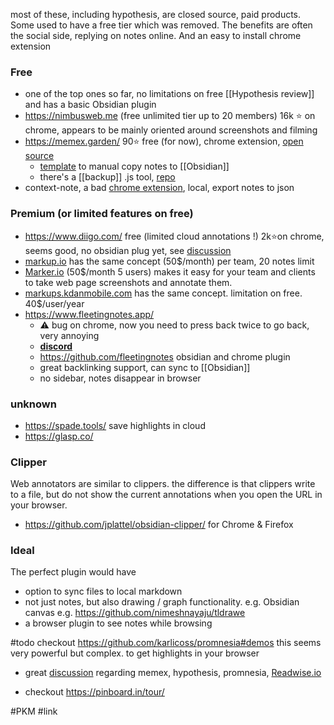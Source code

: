 
most of these, including hypothesis, are closed source, paid products.
Some used to have a free tier which was removed.
The benefits are often the social side, replying on notes online.
And an easy to install chrome extension 

### Free
- one of the top ones so far, no limitations on free [[Hypothesis review]] and has a basic Obsidian plugin
- https://nimbusweb.me (free unlimited tier up to 20 members) 16k ⭐ on chrome, appears to be mainly oriented around screenshots and filming
- https://memex.garden/ 90⭐ free (for now), chrome extension, [open source](https://github.com/WorldBrain/Memex)
	- [template](https://www.reddit.com/r/ObsidianMD/comments/ohfow6/memex_export_to_obsidian_template/) to manual copy notes to [[Obsidian]] 
	- there's a [[backup]] .js tool, [repo](https://github.com/WorldBrain/local-backup-server/blob/master/HTTPKoaServer.js)
- context-note, a bad [chrome extension](https://chrome.google.com/webstore/detail/context-note/enmeffcefbiehghanidhebgiccljmncl), local, export notes to json

### Premium (or limited features on free)
- https://www.diigo.com/ free (limited cloud annotations !) 2k⭐on chrome, seems good, no obsidian plug yet, see [discussion](https://forum.obsidian.md/t/bookmarks-from-diigo-obsidian-vault/27047/2)
- [markup.io](https://www.markup.io/pricing/) has the same concept (50$/month) per team, 20 notes limit
- [Marker.io](https://marker.io/) (50$/month 5 users) makes it easy for your team and clients to take web page screenshots and annotate them.
- [markups.kdanmobile.com](https://markups.kdanmobile.com/) has the same concept. limitation on free. 40$/user/year
- https://www.fleetingnotes.app/  
	- ⚠️ bug on chrome, now you need to press back twice to go back, very annoying
	- [**discord**](https://discord.gg/xrj6yuGNmx)
	- https://github.com/fleetingnotes obsidian and chrome plugin
	- great backlinking support, can sync to [[Obsidian]] 
	- no sidebar, notes disappear in browser

### unknown
- https://spade.tools/ save highlights in cloud
- https://glasp.co/


### Clipper
Web annotators are similar to clippers. the difference is that clippers write to a file, but do not show the current annotations when you open the URL in your browser.
- https://github.com/jplattel/obsidian-clipper/ for Chrome & Firefox

### Ideal
The perfect plugin would have 
- option to sync files to local markdown
- not just notes, but also drawing / graph functionality. e.g. Obsidian canvas
  e.g. https://github.com/nimeshnayaju/tldrawe
- a browser plugin to see notes while browsing



#todo checkout https://github.com/karlicoss/promnesia#demos
this seems very powerful but complex. to get highlights in your browser
- great [discussion](https://www.reddit.com/r/ObsidianMD/comments/oo96v0/trying_to_collect_my_browsing_highlights_through/) regarding memex, hypothesis, promnesia, [Readwise.io](https://readwise.io/)

- checkout https://pinboard.in/tour/

#PKM #link